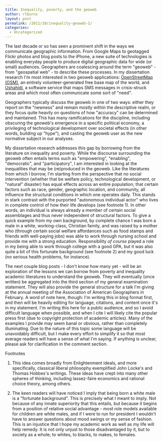 ```yaml
---
title: Inequality, poverty, and the geoweb
author: rlburns
layout: post
permalink: /2011/10/inequality-geoweb-1/
categories:
  - Uncategorized
---
```


The last decade or so has seen a prominent shift in the ways we communicate geographic information. From Google Maps to geotagged Flickr photos and blog posts to the iPhone, a new suite of technologies is enabling everyday people to produce digital geographic data for wide (or small) audiences. Geographers are coalescing around the term "geoweb" - from "geospatial web" - to describe these processes. In my dissertation research I'm most interested in two geoweb applications: [OpenStreetMap (OSM)](http://www.openstreetmap.org/), an entirely volunteer-generated free base map of the world, and [Ushahidi](http://ushahidi.com), a software service that maps SMS messages in crisis-struck areas and which most often communicate some sort of "need".

Geographers typically discuss the geoweb in one of two ways: either they report on the "newness" and remain mostly within the descriptive realm, or they focus quite heavily on questions of how "accuracy" can be determined and maintained. This has many ramifications for the discipline, including obscuring the geoweb's emergence in a specific political economy, a privileging of technological development over societal effects (in other words, building up "hype"), and casting the geoweb user as the new normative subject in our analyses. 

My dissertation research addresses this gap by borrowing from the literature on inequality and poverty. While the discourse surrounding the geoweb often entails terms such as "empowering", "enabling", "democratic", and "participatory", I am interested in looking at the inequalities that may be (re)produced in the geoweb. Like the literatures from which I borrow, I'm starting from the perspective that no social intervention (whether that be welfare policy, technological development, or "natural" disaster) has equal effects across an entire population; that certain factors such as race, gender, geographic location, and community, all influence the structural conditions in which one operates daily. This stands in stark contrast with the purported "autonomous individual actor" who lives in complete control of how their life develops (see footnote 1). In other words, an individual is always already a member of certain social assemblages and thus never independent of structural factors. To give a quick example from my own background, by complete chance I was born a male in a white, working-class, Christian family, and was raised by a mother who (through certain social welfare affordances such as food stamps and friends with well-paying jobs) was able to work through nursing school and provide me with a strong education. Responsibility *of course* played a role in my being able to work through college with a good GPA, but it was also quite a bit of this fortunate background (see footnote 2) and my good luck (no serious health problems, for instance).

The next couple blog posts - I don't know how many yet - will be an exploration of the lessons we can borrow from poverty and inequality academic literatures to understand the geoweb. They will eventually (once written) be aggregated into the third section of my general examination statement. They will also provide the general structure for a talk I'm giving at the annual meeting of the Association of American Geographers in February. A word of note here, though: I'm writing this in blog format first, and then will be heavily editing for language, citations, and content once it's in my statement. I'm writing this here for a public audience, and so I avoid difficult language when possible, and when I cite I will likely cite the popular press first (due to copyright protection of academic articles). Many of the examples I provide may seem banal or obvious, rather than completely illuminating. Due to the nature of this topic some language will be unavoidably difficult, but I make every effort to simplify it so that most average readers will have a sense of what I'm saying. If anything is unclear, please ask for clarification in the comment section.

Footnotes

1. This idea comes broadly from Enlightenment ideals, and more specifically, classical liberal philosophy exemplified John Locke's and Thomas Hobbes's writings. These ideas have crept into many other spheres of thinking, including lassez-faire economics and rational choice theory, among others. 

2. The keen readers will have noticed I imply that being born a white male is a "fortunate background". This is precisely what I meant to imply. Not because of any innate superiority that this entails, but because it begins from a position of relative social advantage - most role models available for children are white males, and if I were to run for president I wouldn't have to answer questions about mood swings or my sense of fashion. This is an injustice that I hope my academic work as well as my life will help remedy. It is not only unjust to those disadvantaged by it, but to society as a whole; to whites, to blacks, to makes, to females.